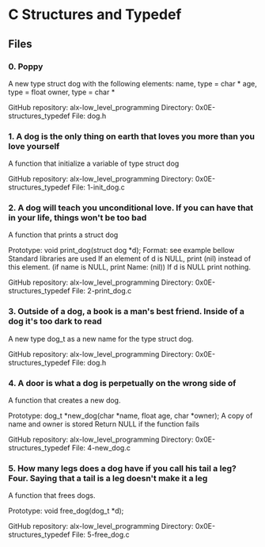 # C Structures and Typedef

## Files
### 0. Poppy
A new type struct dog with the following elements:
name, type = char *
age, type = float
owner, type = char *

GitHub repository: alx-low_level_programming
Directory: 0x0E-structures_typedef
File: dog.h
  
### 1. A dog is the only thing on earth that loves you more than you love yourself
A function that initialize a variable of type struct dog

GitHub repository: alx-low_level_programming
Directory: 0x0E-structures_typedef
File: 1-init_dog.c
  
### 2. A dog will teach you unconditional love. If you can have that in your life, things won't be too bad
A function that prints a struct dog

Prototype: void print_dog(struct dog *d);
Format: see example bellow
Standard libraries are used
If an element of d is NULL, print (nil) instead of this element. (if name is NULL, print Name: (nil))
If d is NULL print nothing.

GitHub repository: alx-low_level_programming
Directory: 0x0E-structures_typedef
File: 2-print_dog.c
  
### 3. Outside of a dog, a book is a man's best friend. Inside of a dog it's too dark to read
A new type dog_t as a new name for the type struct dog.

GitHub repository: alx-low_level_programming
Directory: 0x0E-structures_typedef
File: dog.h
  
### 4. A door is what a dog is perpetually on the wrong side of
A function that creates a new dog.

Prototype: dog_t *new_dog(char *name, float age, char *owner);
A copy of name and owner is stored
Return NULL if the function fails

GitHub repository: alx-low_level_programming
Directory: 0x0E-structures_typedef
File: 4-new_dog.c
  
### 5. How many legs does a dog have if you call his tail a leg? Four. Saying that a tail is a leg doesn't make it a leg
A function that frees dogs.

Prototype: void free_dog(dog_t *d);

GitHub repository: alx-low_level_programming
Directory: 0x0E-structures_typedef
File: 5-free_dog.c
